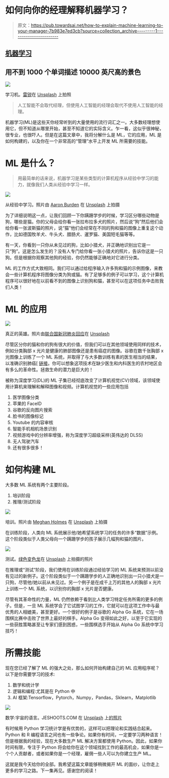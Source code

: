# 如何向你的经理解释机器学习？

> 原文：<https://pub.towardsai.net/how-to-explain-machine-learning-to-your-manager-7b983e7ed3cb?source=collection_archive---------1----------------------->

## [机器学习](https://towardsai.net/p/category/machine-learning)

## 用不到 1000 个单词描述 10000 英尺高的景色

![](img/86342f748b9852c6a02495d24dc310ff.png)

学习机。[雷锐](https://unsplash.com/@ray30?utm_source=medium&utm_medium=referral)在 [Unsplash](https://unsplash.com?utm_source=medium&utm_medium=referral) 上拍照

> 人工智能不会取代经理，但使用人工智能的经理会取代不使用人工智能的经理。

机器学习(ML)是这些天你经常听到的大量使用的流行词汇之一。大多数经理想使用它，但不知道从哪里开始，甚至不知道它的实际含义。乍一看，这似乎很神秘，很专业，也很吓人。但是在这篇文章中，我将分解什么是 ML，它的应用，ML 是如何构建的，以及你在一个非常高的“管理”水平上开发 ML 所需要的技能。

# ML 是什么？

> 用最简单的话来说，机器学习是某些类型的计算机程序从经验中学习的能力，就像我们人类从经验中学习一样。

![](img/b87da84b059877e92c5a38a260224b67.png)

从经验中学习。照片由 [Aaron Burden](https://unsplash.com/@aaronburden?utm_source=medium&utm_medium=referral) 在 [Unsplash](https://unsplash.com?utm_source=medium&utm_medium=referral) 上拍摄

为了详细说明这一点，让我们回顾一下你蹒跚学步的时候，学习区分哪些动物是狗，哪些是猫。你的父母会给你看一张拉布拉多犬的照片，然后说“狗”然后他们会给你看一张波斯猫的照片，说“猫”他们会经常在不同的狗和猫的图像上重复这个动作，比如德国牧羊犬、牛头犬、腊肠犬、暹罗猫、美国短毛猫等等。

有一天，你看到一只你从未见过的狗，比如小猎犬，并正确地识别出它是一只“狗”。这是怎么发生的？没有人专门给你看一张小猎犬的照片，告诉你这是一只狗。但是根据你观察其他狗的经验，你仍然能够正确地对它进行分类。

ML 的工作方式大致相同。我们可以通过给程序输入许多狗和猫的示例图像，来教会一些计算机程序将图像分类为狗或猫。有了足够多的例子可以学习，这个计算机程序可以很好地在以前看不到的图像上识别狗和猫，甚至可以在这项任务中击败我们人类！

# ML 的应用

![](img/65b00efcf1a4072c2094b33eb6655e73.png)

真正的英雄。照片由[联合国新冠肺炎回应](https://unsplash.com/@unitednations?utm_source=medium&utm_medium=referral)在 [Unsplash](https://unsplash.com?utm_source=medium&utm_medium=referral)

尽管区分你的猫和你的狗有很大的价值，但我们可以在其他领域使用同样的技术，例如分类胸部 x 光片是健康的肺部图像还是患有癌症的图像。谷歌在数千张胸部 x 光图像上训练了一个 ML 系统，并取得了与大多数训练有素的医生相当的结果，以准确识别肺癌[ [链接](https://www.nature.com/articles/s41591-019-0447-x)。你可以想象这项技术在缺少医生和内科医生的农村地区会有多么的革命性。拯救生命的潜力是巨大的！

被称为深度学习(DL)的 ML 子集已经彻底改变了计算机视觉(CV)领域，该领域使用计算机来理解和解释图像和视频。计算机视觉的一些应用包括

1.  医学图像分类
2.  苹果的 FaceID
3.  谷歌的反向图片搜索
4.  脸书的图像标记
5.  Youtube 的内容审核
6.  智能手机相机场景识别
7.  视频游戏中的分辨率增强，称为深度学习超级采样(英伟达的 DLSS)
8.  无人驾驶汽车
9.  还有很多很多！

# 如何构建 ML

大多数 ML 系统有两个主要阶段。

1.  培训阶段
2.  推理/测试阶段

![](img/58e77128c4f6e7a0e46e541aef00a044.png)

培训。照片由 [Meghan Holmes](https://unsplash.com/@yellowteapot?utm_source=medium&utm_medium=referral) 在 [Unsplash](https://unsplash.com?utm_source=medium&utm_medium=referral) 上拍摄

在训练阶段，人类向 ML 系统展示他/她希望系统学习的任务的许多“数据”示例。这个阶段类似于人类父母向一个蹒跚学步的孩子展示几幅狗和猫的图片。

![](img/96037822eb42239040013e9bf167b25d.png)

测试。[绿色变色龙](https://unsplash.com/@craftedbygc?utm_source=medium&utm_medium=referral)在 [Unsplash](https://unsplash.com?utm_source=medium&utm_medium=referral) 上拍摄的照片

在推理或“测试”阶段，我们使用在训练阶段通过经验学习的 ML 系统来预测以前没有见过的新例子。这个阶段类似于一个蹒跚学步的人正确地识别出一只小猎犬是一只狗，尽管他/她以前从未见过。另一个例子是在成千上万的其他人的胸部 x 光片上训练一个 ML 系统，以识别你的胸部 x 光片是否健康。

尽管有其革命性的力量，ML 仍然依赖于看到比人类学习特定任务所需的更多的例子。但是，一旦 ML 系统学会了它试图学习的工作，它就可以在这项工作中与最优秀的人相媲美，甚至更好。一个很好的例子是谷歌的 Alpha Go 系统，它在一场围棋比赛中击败了世界上最好的棋手。Alpha Go 变得如此之好，以至于它实现的一些获胜策略甚至让专家们感到困惑，一些围棋选手开始从 Alpha Go 系统中学习技巧！

# 所需技能

现在您已经了解了 ML 的强大之处，那么如何开始构建自己的 ML 应用程序呢？以下是你需要学习的技术:

1.  数学和统计学
2.  逻辑和编程:尤其是在 Python 中
3.  AI 框架:Tensorflow，Pytorch，Numpy，Pandas，Sklearn，Matplotlib

![](img/4df6e45d40a41bbd2824beef289144da.png)

数学:宇宙的语言。JESHOOTS.COM 在 [Unsplash](https://unsplash.com?utm_source=medium&utm_medium=referral) 上[的照片](https://unsplash.com/@jeshoots?utm_source=medium&utm_medium=referral)

有时候用 Python 学习统计学是有优势的，这样可以把理论和实践结合起来。Python 和 R 编程语言之间也有一些争论。如果你有时间，一定要学习两种语言！但是根据我的经验，现在大多数生产 ML 解决方案都使用 Python。因此，如果你时间有限，专注于 Python 将会给你在这个领域找到工作的最高机会，如果你是一个个人贡献者，或者如果你是一个经理，雇佣一些人可以为你建立生产 ML。

这就是我今天给你的全部。我希望这篇文章能够稍微揭开 ML 的面纱，让你走上更多的学习之路。下一集再见。感谢您的阅读！